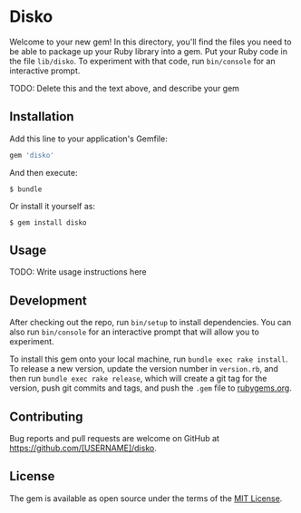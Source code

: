 # Disko

Welcome to your new gem! In this directory, you'll find the files you need to be able to package up your Ruby library into a gem. Put your Ruby code in the file `lib/disko`. To experiment with that code, run `bin/console` for an interactive prompt.

TODO: Delete this and the text above, and describe your gem

## Installation

Add this line to your application's Gemfile:

```ruby
gem 'disko'
```

And then execute:

    $ bundle

Or install it yourself as:

    $ gem install disko

## Usage

TODO: Write usage instructions here

## Development

After checking out the repo, run `bin/setup` to install dependencies. You can also run `bin/console` for an interactive prompt that will allow you to experiment.

To install this gem onto your local machine, run `bundle exec rake install`. To release a new version, update the version number in `version.rb`, and then run `bundle exec rake release`, which will create a git tag for the version, push git commits and tags, and push the `.gem` file to [rubygems.org](https://rubygems.org).

## Contributing

Bug reports and pull requests are welcome on GitHub at https://github.com/[USERNAME]/disko.


## License

The gem is available as open source under the terms of the [MIT License](http://opensource.org/licenses/MIT).


